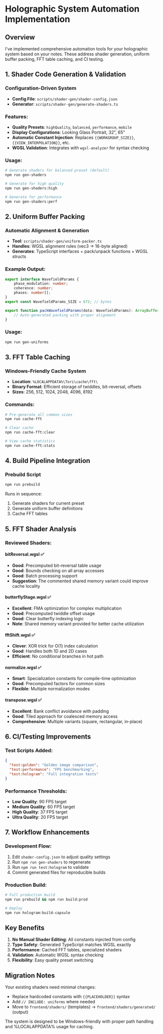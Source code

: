 # Holographic System Automation Implementation

## Overview

I've implemented comprehensive automation tools for your holographic system based on your notes. These address shader generation, uniform buffer packing, FFT table caching, and CI testing.

## 1. Shader Code Generation & Validation

### Configuration-Driven System
- **Config File**: `scripts/shader-gen/shader-config.json`
- **Generator**: `scripts/shader-gen/generate-shaders.ts`

### Features:
- **Quality Presets**: `highQuality`, `balanced`, `performance`, `mobile`
- **Display Configurations**: Looking Glass Portrait, 32", 65"
- **Automatic Constant Injection**: Replaces `{{WORKGROUP_SIZE}}`, `{{VIEW_INTERPOLATION}}`, etc.
- **WGSL Validation**: Integrates with `wgsl-analyzer` for syntax checking

### Usage:
```bash
# Generate shaders for balanced preset (default)
npm run gen-shaders

# Generate for high quality
npm run gen-shaders:high

# Generate for performance
npm run gen-shaders:perf
```

## 2. Uniform Buffer Packing

### Automatic Alignment & Generation
- **Tool**: `scripts/shader-gen/uniform-packer.ts`
- **Handles**: WGSL alignment rules (vec3 → 16-byte aligned)
- **Generates**: TypeScript interfaces + pack/unpack functions + WGSL structs

### Example Output:
```typescript
export interface WavefieldParams {
    phase_modulation: number;
    coherence: number;
    phases: number[];
}
export const WavefieldParams_SIZE = 672; // bytes

export function packWavefieldParams(data: WavefieldParams): ArrayBuffer {
    // Auto-generated packing with proper alignment
}
```

### Usage:
```bash
npm run gen-uniforms
```

## 3. FFT Table Caching

### Windows-Friendly Cache System
- **Location**: `%LOCALAPPDATA%\Tori\cache\fft\`
- **Binary Format**: Efficient storage of twiddles, bit-reversal, offsets
- **Sizes**: 256, 512, 1024, 2048, 4096, 8192

### Commands:
```bash
# Pre-generate all common sizes
npm run cache-fft

# Clear cache
npm run cache-fft:clear

# View cache statistics
npm run cache-fft:stats
```

## 4. Build Pipeline Integration

### Prebuild Script
```bash
npm run prebuild
```
Runs in sequence:
1. Generate shaders for current preset
2. Generate uniform buffer definitions
3. Cache FFT tables

## 5. FFT Shader Analysis

### Reviewed Shaders:

#### bitReversal.wgsl ✅
- **Good**: Precomputed bit-reversal table usage
- **Good**: Bounds checking on all array accesses
- **Good**: Batch processing support
- **Suggestion**: The commented shared memory variant could improve cache locality

#### butterflyStage.wgsl ✅
- **Excellent**: FMA optimization for complex multiplication
- **Good**: Precomputed twiddle offset usage
- **Good**: Clear butterfly indexing logic
- **Note**: Shared memory variant provided for better cache utilization

#### fftShift.wgsl ✅
- **Clever**: XOR trick for O(1) index calculation
- **Good**: Handles both 1D and 2D cases
- **Efficient**: No conditional branches in hot path

#### normalize.wgsl ✅
- **Smart**: Specialization constants for compile-time optimization
- **Good**: Precomputed factors for common sizes
- **Flexible**: Multiple normalization modes

#### transpose.wgsl ✅
- **Excellent**: Bank conflict avoidance with padding
- **Good**: Tiled approach for coalesced memory access
- **Comprehensive**: Multiple variants (square, rectangular, in-place)

## 6. CI/Testing Improvements

### Test Scripts Added:
```json
{
  "test:golden": "Golden image comparison",
  "test:performance": "FPS benchmarking",
  "test:hologram": "Full integration tests"
}
```

### Performance Thresholds:
- **Low Quality**: 90 FPS target
- **Medium Quality**: 60 FPS target
- **High Quality**: 37 FPS target
- **Ultra Quality**: 20 FPS target

## 7. Workflow Enhancements

### Development Flow:
1. Edit `shader-config.json` to adjust quality settings
2. Run `npm run gen-shaders` to regenerate
3. Run `npm run test:hologram` to validate
4. Commit generated files for reproducible builds

### Production Build:
```bash
# Full production build
npm run prebuild && npm run build:prod

# Deploy
npm run hologram:build-capsule
```

## Key Benefits

1. **No Manual Shader Editing**: All constants injected from config
2. **Type Safety**: Generated TypeScript matches WGSL exactly
3. **Performance**: Cached FFT tables, specialized shaders
4. **Validation**: Automatic WGSL syntax checking
5. **Flexibility**: Easy quality preset switching

## Migration Notes

Your existing shaders need minimal changes:
- Replace hardcoded constants with `{{PLACEHOLDER}}` syntax
- Add `// INCLUDE: uniforms` where needed
- Move to `frontend/shaders/` (templates) → `frontend/shaders/generated/` (output)

The system is designed to be Windows-friendly with proper path handling and %LOCALAPPDATA% usage for caching.
